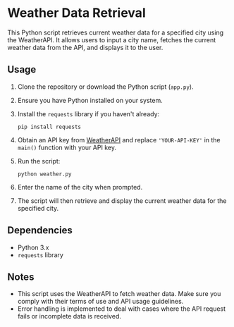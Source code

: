 # Weather Data Retrieval

This Python script retrieves current weather data for a specified city using the WeatherAPI. It allows users to input a city name, fetches the current weather data from the API, and displays it to the user.

## Usage

1. Clone the repository or download the Python script (`app.py`).
2. Ensure you have Python installed on your system.
3. Install the `requests` library if you haven't already:

    ```
    pip install requests
    ```

4. Obtain an API key from [WeatherAPI](https://www.weatherapi.com/) and replace `'YOUR-API-KEY'` in the `main()` function with your API key.
5. Run the script:

    ```
    python weather.py
    ```

6. Enter the name of the city when prompted.
7. The script will then retrieve and display the current weather data for the specified city.

## Dependencies

- Python 3.x
- `requests` library

## Notes

- This script uses the WeatherAPI to fetch weather data. Make sure you comply with their terms of use and API usage guidelines.
- Error handling is implemented to deal with cases where the API request fails or incomplete data is received.

